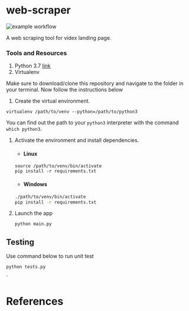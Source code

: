 # web-scraper
![example workflow](https://github.com/opeyemiyg/web-scraper/actions/workflows/django.yml/badge.svg?branch=indev) <br>

A web scraping tool for videx landing page.

### Tools and Resources
1. Python 3.7 [link](https://www.python.org/downloads/)
1. Virtualenv


Make sure to download/clone this repository and navigate to the folder in your terminal. Now follow the instructions below

1. Create the virtual environment.
```shell script
virtualenv /path/to/venv --python=/path/to/python3
```
You can find out the path to your `python3` interpreter with the command `which python3`.


1. Activate the environment and install dependencies.
    - #### Linux
    ```shell script
    source /path/to/venv/bin/activate
    pip install -r requirements.txt
    ```

    - #### Windows
    ```cmd
    ./path/to/venv/bin/activate
    pip install -r requirements.txt
    ```
1. Launch the app
    ```shell script
    python main.py
    ```
   
## Testing
Use command below to run unit test
```shell script
python tests.py
```
`
  
# References
